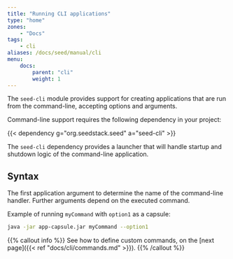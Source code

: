 ```yaml
---
title: "Running CLI applications"
type: "home"
zones:
    - "Docs"
tags:
    - cli    
aliases: /docs/seed/manual/cli
menu:
    docs:
        parent: "cli"
        weight: 1
---
```


The `seed-cli` module provides support for creating applications that are run from the command-line, accepting options
and arguments. <!--more--> 

Command-line support requires the following dependency in your project:

{{< dependency g="org.seedstack.seed" a="seed-cli" >}}

The `seed-cli` dependency provides a launcher that will handle startup and shutdown logic of the command-line application.

## Syntax

The first application argument to determine the name of the command-line handler. Further arguments depend on 
the executed command.

Example of running `myCommand` with `option1` as a capsule:

```bash
java -jar app-capsule.jar myCommand --option1
```

{{% callout info %}}
See how to define custom commands, on the [next page]({{< ref "docs/cli/commands.md" >}}). 
{{% /callout %}}
